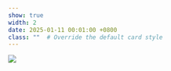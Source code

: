 ```yaml
---
show: true
width: 2
date: 2025-01-11 00:01:00 +0800
class: ""  # Override the default card style
---
```

<div>
<img src="{{ 'assets/images/badges/grayphon.png' | relative_url }}" class="img-fluid rounded-xl" >
</div>